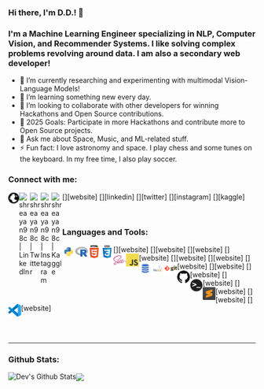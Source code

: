 ### Hi there, I'm D.D.! 👋 

<!--
**shreayan98c/shreayan98c** is a ✨ _special_ ✨ repository because its `README.md` (this file) appears on your GitHub profile.

Here are some ideas to get you started:

- 🔭 I’m currently working on ...
- 🌱 I’m currently learning ...
- 👯 I’m looking to collaborate on ...
- 🤔 I’m looking for help with ...
- 💬 Ask me about ...
- 📫 How to reach me: ...
- 😄 Pronouns: ...
- ⚡ Fun fact: ...
-->

### I'm a Machine Learning Engineer specializing in NLP, Computer Vision, and Recommender Systems. I like solving complex problems revolving around data. I am also a secondary web developer!
- 🔭 I’m currently researching and experimenting with multimodal Vision-Language Models!
- 🌱 I’m learning something new every day.
- 👯 I’m looking to collaborate with other developers for winning Hackathons and Open Source contributions.
- 🥅 2025 Goals: Participate in more Hackathons and contribute more to Open Source projects.
- 💬 Ask me about Space, Music, and ML-related stuff.
- ⚡ Fun fact: I love astronomy and space. I play chess and some tunes on the keyboard. In my free time, I also play soccer.

### Connect with me:

[<img align="left" alt="shreayan98c.github.io" width="22px" src="https://raw.githubusercontent.com/iconic/open-iconic/master/svg/globe.svg" />][website]
[<img align="left" alt="shreayan98c | LinkedIn" width="22px" src="https://cdn.jsdelivr.net/npm/simple-icons@v3/icons/linkedin.svg" />][linkedin]
[<img align="left" alt="shreayan98c | Twitter" width="22px" src="https://cdn.jsdelivr.net/npm/simple-icons@v3/icons/twitter.svg" />][twitter]
[<img align="left" alt="shreayan98c | Instagram" width="22px" src="https://cdn.jsdelivr.net/npm/simple-icons@v3/icons/instagram.svg" />][instagram]
[<img align="left" alt="shreayan98c | Kaggle" width="22px" src="https://cdn.jsdelivr.net/npm/simple-icons@v3/icons/kaggle.svg" />][kaggle]

<br />

### Languages and Tools:

[<img align="left" alt="Python" width="26px" src="https://raw.githubusercontent.com/github/explore/80688e429a7d4ef2fca1e82350fe8e3517d3494d/topics/python/python.png" />][website]
[<img align="left" alt="R" width="26px" src="https://raw.githubusercontent.com/github/explore/80688e429a7d4ef2fca1e82350fe8e3517d3494d/topics/r/r.png" />][website]
[<img align="left" alt="HTML5" width="26px" src="https://raw.githubusercontent.com/github/explore/80688e429a7d4ef2fca1e82350fe8e3517d3494d/topics/html/html.png" />][website]
[<img align="left" alt="CSS3" width="26px" src="https://raw.githubusercontent.com/github/explore/80688e429a7d4ef2fca1e82350fe8e3517d3494d/topics/css/css.png" />][website]
[<img align="left" alt="Sass" width="26px" src="https://raw.githubusercontent.com/github/explore/80688e429a7d4ef2fca1e82350fe8e3517d3494d/topics/sass/sass.png" />][website]
[<img align="left" alt="JavaScript" width="26px" src="https://raw.githubusercontent.com/github/explore/80688e429a7d4ef2fca1e82350fe8e3517d3494d/topics/javascript/javascript.png" />][website]
[<img align="left" alt="SQL" width="26px" src="https://raw.githubusercontent.com/github/explore/80688e429a7d4ef2fca1e82350fe8e3517d3494d/topics/sql/sql.png" />][website]
[<img align="left" alt="MySQL" width="26px" src="https://raw.githubusercontent.com/github/explore/80688e429a7d4ef2fca1e82350fe8e3517d3494d/topics/mysql/mysql.png" />][website]
[<img align="left" alt="Git" width="26px" src="https://raw.githubusercontent.com/github/explore/80688e429a7d4ef2fca1e82350fe8e3517d3494d/topics/git/git.png" />][website]
[<img align="left" alt="GitHub" width="26px" src="https://raw.githubusercontent.com/github/explore/78df643247d429f6cc873026c0622819ad797942/topics/github/github.png" />][website]
[<img align="left" alt="Terminal" width="26px" src="https://raw.githubusercontent.com/github/explore/80688e429a7d4ef2fca1e82350fe8e3517d3494d/topics/terminal/terminal.png" />][website]
[<img align="left" alt="Sublime Text" width="26px" src="https://raw.githubusercontent.com/github/explore/80688e429a7d4ef2fca1e82350fe8e3517d3494d/topics/sublime-text/sublime-text.png" />][website]
[<img align="left" alt="Visual Studio Code" width="26px" src="https://raw.githubusercontent.com/github/explore/80688e429a7d4ef2fca1e82350fe8e3517d3494d/topics/visual-studio-code/visual-studio-code.png" />][website]

<br />
<br />

---

### Github Stats:


<img align="left" alt="Dev's Github Stats" src="https://github-readme-stats.vercel.app/api?username=shreayan98c&show_icons=true&hide_border=true&theme=tokyonight&hide=stars&count_private=true" />

<img align="center" src="https://github-readme-stats.vercel.app/api/top-langs/?username=shreayan98c&theme=tokyonight" />

[Discord]: gayle_333 
